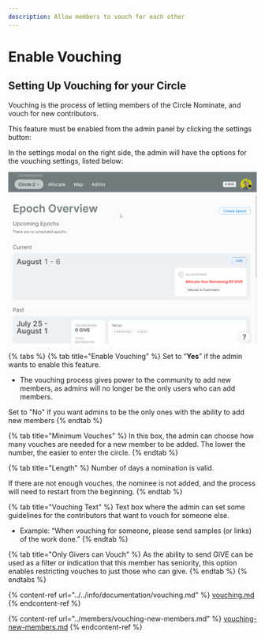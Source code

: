```yaml
---
description: Allow members to vouch for each other
---
```


# Enable Vouching

## Setting Up Vouching for your Circle

Vouching is the process of letting members of the Circle Nominate, and vouch for new contributors.

This feature must be enabled from the admin panel by clicking the settings button:

In the settings modal on the right side, the admin will have the options for the vouching settings, listed below:

![](<../../.gitbook/assets/Add Vouching.gif>)

{% tabs %}
{% tab title="Enable Vouching" %}
Set to “**Yes**” if the admin wants to enable this feature.&#x20;

* The vouching process gives power to the community to add new members, as admins will no longer be the only users who can add members.

Set to "No" if you want admins to be the only ones with the ability to add new members
{% endtab %}

{% tab title="Minimum Vouches" %}
In this box, the admin can choose how many vouches are needed for a new member to be added. The lower the number, the easier to enter the circle.
{% endtab %}

{% tab title="Length" %}
Number of days a nomination is valid.&#x20;

If there are not enough vouches, the nominee is not added, and the process will need to restart from the beginning.
{% endtab %}

{% tab title="Vouching Text" %}
Text box where the admin can set some guidelines for the contributors that want to vouch for someone else.&#x20;

* Example: “When vouching for someone, please send samples (or links) of the work done.”
{% endtab %}

{% tab title="Only Givers can Vouch" %}
As the ability to send GIVE can be used as a filter or indication that this member has seniority, this option enables restricting vouches to just those who can give.   &#x20;
{% endtab %}
{% endtabs %}

{% content-ref url="../../info/documentation/vouching.md" %}
[vouching.md](../../info/documentation/vouching.md)
{% endcontent-ref %}

{% content-ref url="../members/vouching-new-members.md" %}
[vouching-new-members.md](../members/vouching-new-members.md)
{% endcontent-ref %}
